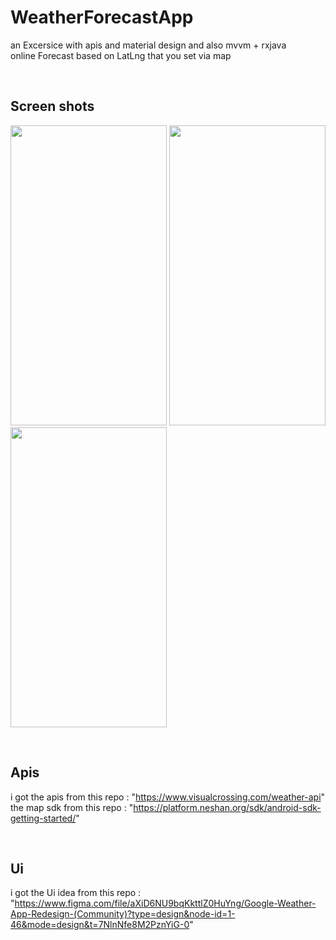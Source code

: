 # WeatherForecastApp
an Excersice with apis and material design and also mvvm + rxjava <br />
online Forecast based on LatLng that you set via map


<br />

## Screen shots
<img src="https://s8.uupload.ir/files/capture1_dgvl.png" width="250" height="480">    <img src="https://s8.uupload.ir/files/capture2_fp66.png" width="250" height="480">   <img src="https://s8.uupload.ir/files/capture4_udgi.png" width="250" height="480">

<br />

## Apis
i got the apis from this repo : "https://www.visualcrossing.com/weather-api" <br />
the map sdk from this repo : "https://platform.neshan.org/sdk/android-sdk-getting-started/"

<br />

## Ui
i got the Ui idea from this repo :  <br /> "https://www.figma.com/file/aXiD6NU9bqKkttlZ0HuYng/Google-Weather-App-Redesign-(Community)?type=design&node-id=1-46&mode=design&t=7NlnNfe8M2PznYiG-0"
